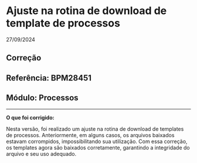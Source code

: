 # Ajuste na rotina de download de template de processos
27/09/2024
## Correção
## Referência: BPM28451
## Módulo: Processos
***

**O que foi corrigido:**

Nesta versão, foi realizado um ajuste na rotina de download de templates de processos. Anteriormente, em alguns casos, os arquivos baixados estavam corrompidos, impossibilitando sua utilização. Com essa correção, os templates agora são baixados corretamente, garantindo a integridade do arquivo e seu uso adequado.
